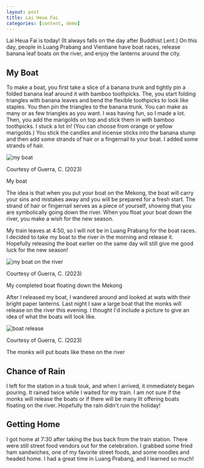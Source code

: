 ```yaml
---
layout: post
title: Lai Heua Fai
categories: [content, demo]
---
```

Lai Heua Fai is today! (It always falls on the day after Buddhist Lent.) On this day, people in Luang Prabang and Vientiane have boat races, release banana leaf boats on the river, and enjoy the lanterns around the city.

## My Boat

To make a boat, you first take a slice of a banana trunk and tightly pin a folded banana leaf around it with bamboo toothpicks. The, you start folding triangles with banana leaves and bend the flexible toothpicks to look like staples. You then pin the triangles to the banana trunk. You can make as many or as few triangles as you want. I was having fun, so I made a lot. Then, you add the marigolds on top and stick them in with bamboo toothpicks. I stuck a lot in! (You can choose from orange or yellow marigolds.) You stick the candles and incense sticks into the banana stump and then add some strands of hair or a fingernail to your boat. I added some strands of hair. 

![my boat](https://lh3.googleusercontent.com/pw/ADCreHfDwFaoXBzMdRI8iMfVy9eK892tuOyt2rSTIU6MHjY0g_ptbXDgNM7ylg58BNq7hYlhIN60htz1M9MDTxDuAZQ--iOCfQkryUOjD6nV11INTXjxUnl0=w1000)

Courtesy of Guerra, C. (2023)

My boat

The idea is that when you put your boat on the Mekong, the boat will carry your sins and mistakes away and you will be prepared for a fresh start. The strand of hair or fingernail serves as a piece of yourself, showing that you are symbolically going down the river. When you float your boat down the river, you make a wish for the new season. 

My train leaves at 4:50, so I will not be in Luang Prabang for the boat races. I decided to take my boat to the river in the morning and release it. Hopefully releasing the boat earlier on the same day will still give me good luck for the new season!

![my boat on the river](https://lh3.googleusercontent.com/pw/ADCreHfA2LBoMz44NaQZ-uT-CStVuek3BwoABHY7ZcPbysAh1rujoqM-jbrSG7WvKnTmoXK2oisa7WUMtdIHk8N2vdACjTXBI2OnTp17b6McP_jao4ngsyji=w1000)

Courtesy of Guerra, C. (2023)

My completed boat floating down the Mekong

After I released my boat, I wandered around and looked at wats with their bright paper lanterns. Last night I saw a large boat that the monks will release on the river this evening. I thought I'd include a picture to give an idea of what the boats will look like. 

![boat release](https://lh3.googleusercontent.com/pw/ADCreHe2YbndAAzDP3uGNm-f7hiJtS_3AAMyFFWhhcUKLfzscmunUezhN2draaqR3TW9qTz64jYM7u98UZBHEkYFYQMORUrIjOvq4VEyeu19SmYoLTZ4nxlW=w1000)

Courtesy of Guerra, C. (2023)

The monks will put boats like these on the river

## Chance of Rain

I left for the station in a touk touk, and when I arrived, it immediately began pouring. It rained twice while I waited for my train. I am not sure if the monks will release the boats or if there will be many lit offering boats floating on the river. Hopefully the rain didn't ruin the holiday!

## Getting Home

I got home at 7:30 after taking the bus back from the train station. There were still street food vendors out for the celebration. I grabbed some fried ham sandwiches, one of my favorite street foods, and some noodles and headed home. I had a great time in Luang Prabang, and I learned so much!

<!-- Hello and welcome. The only purpose of this post is to greet you when your site comes alive for the first time.  
This post will demonstrate some of the more common content & elements found in posts.  
Feel free to delete this post when you are ready to publish your first post.  

Lorem ipsum dolor sit amet, consectetur adipiscing elit. Fusce bibendum neque eget nunc mattis eu sollicitudin enim tincidunt. Vestibulum lacus tortor, ultricies id dignissim ac, bibendum in velit.

## Some great heading (h2)

Proin convallis mi ac felis pharetra aliquam. Curabitur dignissim accumsan rutrum. In arcu magna, aliquet vel pretium et, molestie et arcu.


Mauris lobortis nulla et felis ullamcorper bibendum. Phasellus et hendrerit mauris. Proin eget nibh a massa vestibulum pretium. Suspendisse eu nisl a ante aliquet bibendum quis a nunc. Praesent varius interdum vehicula. Aenean risus libero, placerat at vestibulum eget, ultricies eu enim. Praesent nulla tortor, malesuada adipiscing adipiscing sollicitudin, adipiscing eget est.

## Another great heading (h2)

Lorem ipsum dolor sit amet, consectetur adipiscing elit. Fusce bibendum neque eget nunc mattis eu sollicitudin enim tincidunt. Vestibulum lacus tortor, ultricies id dignissim ac, bibendum in velit.

### Some great subheading (h3)

Proin convallis mi ac felis pharetra aliquam. Curabitur dignissim accumsan rutrum. In arcu magna, aliquet vel pretium et, molestie et arcu. Mauris lobortis nulla et felis ullamcorper bibendum.

Phasellus et hendrerit mauris. Proin eget nibh a massa vestibulum pretium. Suspendisse eu nisl a ante aliquet bibendum quis a nunc.

### Some great subheading (h3)

Praesent varius interdum vehicula. Aenean risus libero, placerat at vestibulum eget, ultricies eu enim. Praesent nulla tortor, malesuada adipiscing adipiscing sollicitudin, adipiscing eget est.

> This quote will *change* your life. It will reveal the <i>secrets</i> of the universe, and all the wonders of humanity. Don't <em>misuse</em> it.

Lorem ipsum dolor sit amet, consectetur adipiscing elit. Fusce bibendum neque eget nunc mattis eu sollicitudin enim tincidunt.

### Some great subheading (h3)

Vestibulum lacus tortor, ultricies id dignissim ac, bibendum in velit. Proin convallis mi ac felis pharetra aliquam. Curabitur dignissim accumsan rutrum.

In arcu magna, aliquet vel pretium et, molestie et arcu. Mauris lobortis nulla et felis ullamcorper bibendum. Phasellus et hendrerit mauris.

#### You might want a sub-subheading (h4)

In arcu magna, aliquet vel pretium et, molestie et arcu. Mauris lobortis nulla et felis ullamcorper bibendum. Phasellus et hendrerit mauris.

In arcu magna, aliquet vel pretium et, molestie et arcu. Mauris lobortis nulla et felis ullamcorper bibendum. Phasellus et hendrerit mauris.

#### But it's probably overkill (h4)

In arcu magna, aliquet vel pretium et, molestie et arcu. Mauris lobortis nulla et felis ullamcorper bibendum. Phasellus et hendrerit mauris.

##### Could be a smaller sub-heading, `pacman` (h5)

In arcu magna, aliquet vel pretium et, molestie et arcu. Mauris lobortis nulla et felis ullamcorper bibendum. Phasellus et hendrerit mauris.

###### Small yet significant sub-heading  (h6)

In arcu magna, aliquet vel pretium et, molestie et arcu. Mauris lobortis nulla et felis ullamcorper bibendum. Phasellus et hendrerit mauris.

### Highlight the code please!!

{% highlight c %}
float Q_rsqrt( float number )
{
	long i;
	float x2, y;
	const float threehalfs = 1.5F;

	x2 = number * 0.5F;
	y  = number;
	i  = * ( long * ) &y;                       // evil floating point bit level hacking
	i  = 0x5f3759df - ( i >> 1 );               // what the fuck? 
	y  = * ( float * ) &i;
	y  = y * ( threehalfs - ( x2 * y * y ) );   // 1st iteration
//	y  = y * ( threehalfs - ( x2 * y * y ) );   // 2nd iteration, this can be removed

	return y;
}
{% endhighlight %}

### Oh hai, an unordered list!!

In arcu magna, aliquet vel pretium et, molestie et arcu. Mauris lobortis nulla et felis ullamcorper bibendum. Phasellus et hendrerit mauris.

- First item, yo
- Second item, dawg
- Third item, what what?!
- Fourth item, fo sheezy my neezy

### Oh hai, an ordered list!!

In arcu magna, aliquet vel pretium et, molestie et arcu. Mauris lobortis nulla et felis ullamcorper bibendum. Phasellus et hendrerit mauris.

1. First item, yo
2. Second item, dawg
3. Third item, what what?!
4. Fourth item, fo sheezy my neezy

## Headings are cool! (h2)

Proin eget nibh a massa vestibulum pretium. Suspendisse eu nisl a ante aliquet bibendum quis a nunc. Praesent varius interdum vehicula. Aenean risus libero, placerat at vestibulum eget, ultricies eu enim. Praesent nulla tortor, malesuada adipiscing adipiscing sollicitudin, adipiscing eget est.

Praesent nulla tortor, malesuada adipiscing adipiscing sollicitudin, adipiscing eget est.

Proin eget nibh a massa vestibulum pretium. Suspendisse eu nisl a ante aliquet bibendum quis a nunc.

### Tables

Title 1               | Title 2               | Title 3               | Title 4
--------------------- | --------------------- | --------------------- | ---------------------
lorem                 | lorem ipsum           | lorem ipsum dolor     | lorem ipsum dolor sit
lorem ipsum dolor sit | lorem ipsum dolor sit | lorem ipsum dolor sit | lorem ipsum dolor sit
lorem ipsum dolor sit | lorem ipsum dolor sit | lorem ipsum dolor sit | lorem ipsum dolor sit
lorem ipsum dolor sit | lorem ipsum dolor sit | lorem ipsum dolor sit | lorem ipsum dolor sit

Title 1 | Title 2 | Title 3 | Title 4
--- | --- | --- | ---
lorem | lorem ipsum | lorem ipsum dolor | lorem ipsum dolor sit
lorem ipsum dolor sit amet | lorem ipsum dolor sit amet consectetur | lorem ipsum dolor sit amet | lorem ipsum dolor sit
lorem ipsum dolor | lorem ipsum | lorem | lorem ipsum
lorem ipsum dolor | lorem ipsum dolor sit | lorem ipsum dolor sit amet | lorem ipsum dolor sit amet consectetur -->
